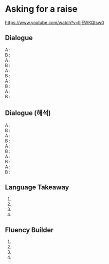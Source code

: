 # Asking for a raise
https://www.youtube.com/watch?v=IIjEWKQtsw0

## Dialogue
A :  \
B :  \
A :  \
B :  \
A :  \
B :  \
A :  \
B :  \
A :  \
B : 

## Dialogue (해석)
A :  \
B :  \
A :  \
B :  \
A :  \
B :  \
A :  \
B :  \
A :  \
B : 

## Language Takeaway
1. 
2. 
3. 
4. 

## Fluency Builder
1. 
2. 
3. 
4. 